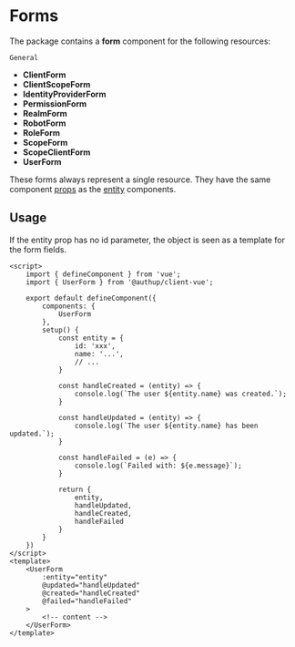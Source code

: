 # Forms

The package contains a **form** component for the following resources:

`General`
- **ClientForm**
- **ClientScopeForm**
- **IdentityProviderForm**
- **PermissionForm**
- **RealmForm**
- **RobotForm**
- **RoleForm**
- **ScopeForm**
- **ScopeClientForm**
- **UserForm**

These forms always represent a single resource.
They have the same component [props](entities.md#props) as the [entity](entities.md) components.

## Usage

If the entity prop has no id parameter, the object is seen as a template for the form fields.

```vue
<script>
    import { defineComponent } from 'vue';
    import { UserForm } from '@authup/client-vue';

    export default defineComponent({
        components: {
            UserForm
        },
        setup() {
            const entity = {
                id: 'xxx',
                name: '...',
                // ...
            }
            
            const handleCreated = (entity) => {
                console.log(`The user ${entity.name} was created.`);
            }
            
            const handleUpdated = (entity) => {
                console.log(`The user ${entity.name} has been updated.`);
            }
            
            const handleFailed = (e) => {
                console.log(`Failed with: ${e.message}`);
            }

            return {
                entity,
                handleUpdated,
                handleCreated,
                handleFailed
            }
        }
    })
</script>
<template>
    <UserForm 
        :entity="entity"
        @updated="handleUpdated"
        @created="handleCreated"
        @failed="handleFailed"
    >
        <!-- content -->
    </UserForm>
</template>
```
